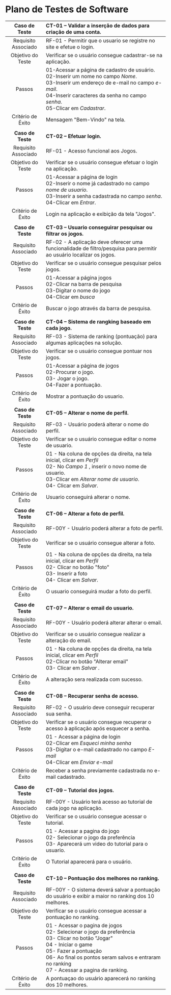 # Plano de Testes de Software


 
| **Caso de Teste** 	| **CT-01 – Validar a inserção de dados para criação de uma conta.** 	|
|:---:	|:---	|
|	Requisito Associado 	| RF-01 -  Permitir que o usuario se registre no site e efetue o login. |
| Objetivo do Teste 	| Verificar se o usuário consegue cadastrar-se na aplicação. |
| Passos 	| 01-Acessar a página de cadastro de usuário. <br> 02-Inserir um nome no campo _Nome_. <br> 03-Inserir um endereço de e-mail no campo _e-mail_. <br> 04-Inserir caracteres da senha no campo _senha_.<br> 05-Clicar em _Cadastrar_. |
|Critério de Êxito | Mensagem "Bem-Vindo" na tela. |
|  	|  	|
| **Caso de Teste**	| **CT-02 – Efetuar login.**	|
|	Requisito Associado 	| RF-01 - Acesso funcional aos Jogos. |
| Objetivo do Teste 	| Verificar se o usuário consegue efetuar o login na aplicação. |
| Passos 	| 01-Acessar a página de login  <br> 02-Inserir o nome já cadastrado no campo _nome de usuario_. <br> 03-Inserir a senha cadastrada no campo _senha_.<br> 04-Clicar em _Entrar_. |
|Critério de Êxito | Login na aplicação e exibição da tela "Jogos". |
|  	|  	|
| **Caso de Teste**	| **CT-03 – Usuario conseguirar pesquisar ou filtrar os jogos.**	|
|Requisito Associado | RF-02	- A aplicação deve oferecer uma funcionalidade de filtro/pesquisa para permitir ao usuário localizar os jogos.|
| Objetivo do Teste 	| Verificar se o usuário consegue pesquisar pelos jogos. |
| Passos 	|  01-Acessar a página jogos <br> 02-Clicar na barra de pesquisa <br> 03-Digitar o nome do jogo <br> 04-Clicar em _busca_ |
|Critério de Êxito | Buscar o jogo através da barra de pesquisa. |
|  	|  	|
| **Caso de Teste**	| **CT-04 – Sistema de rangking baseado em cada jogo.**	|
|Requisito Associado | RF-03 - Sistema de ranking (pontuação) para algumas aplicações na solução. |
| Objetivo do Teste 	| Verificar se o usuário consegue pontuar nos jogos. |
| Passos 	| 01-Acessar a página de jogos  <br> 02-Procurar o jogo. <br> 03- Jogar o jogo.<br> 04-Fazer a pontuação.
|Critério de Êxito | Mostrar a pontuação do usuario. |
|  	|  	|
| **Caso de Teste**	| **CT-05 – Alterar o nome de perfil.**	|
|Requisito Associado | RF-03 - Usuário poderá alterar o nome do perfil. |
| Objetivo do Teste 	| Verificar se o usuário consegue editar o nome de usuario. |
| Passos 	| 01 - Na coluna de opções da direita, na tela inicial, clicar em _Perfil_ <br> 02- No _Campo 1_ , inserir o novo nome de usuario. <br> 03-Clicar em _Alterar nome de usuario_.  <br> 04- Clicar em _Salvar_. |
|Critério de Êxito | Usuario conseguirá alterar o nome. |
|  	|  	|
| **Caso de Teste**	| **CT-06 – Alterar a foto de perfil.**	|
|Requisito Associado | RF-00Y	- Usuário poderá alterar a foto de perfil. |
| Objetivo do Teste 	| Verificar se o usuário consegue alterar a foto. |
| Passos 	 |01 - Na coluna de opções da direita, na tela inicial, clicar em _Perfil_ <br> 02- Clicar no botão "foto" <br> 03- Inserir a foto <br> 04- Clicar em _Salvar_. |
|Critério de Êxito | O usuario conseguirá mudar a foto do perfil. |
|  	|  	|
| **Caso de Teste**	| **CT-07 – Alterar o email do usuario.**	|
|Requisito Associado | RF-00Y	- Usuário poderá alterar alterar o email. |
| Objetivo do Teste 	| Verificar se o usuário consegue realizar a alteração do email. |
| Passos 	| 01 - Na coluna de opções da direita, na tela inicial, clicar em _Perfil_ <br> 02-Clicar no botão "Alterar email" <br> 03- Clicar em _Salvar_ .|
|Critério de Êxito | A alteração sera realizada com sucesso. |
|  	|  	|
| **Caso de Teste**	| **CT-08 – Recuperar senha de acesso.**	|
|Requisito Associado | RF-02	- O usuário deve conseguir recuperar sua senha. |
| Objetivo do Teste 	| Verificar se o usuário consegue recuperar o acesso à aplicação após esquecer a senha. |
| Passos 	| 01 - Acessar a página de login  <br> 02-Clicar em _Esqueci minha senha_ <br> 03-Digitar o e-mail cadastrado no campo _E-mail_ <br> 04-Clicar em _Enviar e-mail_ |
|Critério de Êxito | Receber a senha previamente cadastrada no e-mail cadastrado. |
|  	|  	|
| **Caso de Teste**	| **CT-09 – Tutorial dos jogos.**	|
|Requisito Associado | RF-00Y	- Usuário terá acesso ao tutorial de cada jogo na aplicação. |
| Objetivo do Teste 	|  Verificar se o usuário consegue acessar o tutorial. |
| Passos 	| 01 - Acessar a pagina do jogo <br> 02- Selecionar o jogo da preferência  <br> 03- Aparecerá um video do tutorial para o usuario.  |
|Critério de Êxito | O Tutorial aparecerá para o usuário. |
|  	|  	|
| **Caso de Teste**	| **CT-10 – Pontuação dos melhores no ranking.**	|
|Requisito Associado | RF-00Y	- O sistema deverá salvar a pontuação do usuário e exibir a maior no ranking dos 10 melhores. |
| Objetivo do Teste 	| Verificar se o usuário consegue acessar a pontuação no ranking. |
| Passos 	| 01 - Acessar o pagina de jogos <br> 02- Selecionar o jogo da preferência <br> 03- Clicar no botão "Jogar" <br> 04 - Iniciar o game <br> 05- Fazer a pontuação <br> 06- Ao final os pontos seram salvos e entraram no ranking <br> 07 - Acessar a pagina de ranking.  |
|Critério de Êxito | A pontuaçao do usuário aparecerá no ranking dos 10 melhores. |
